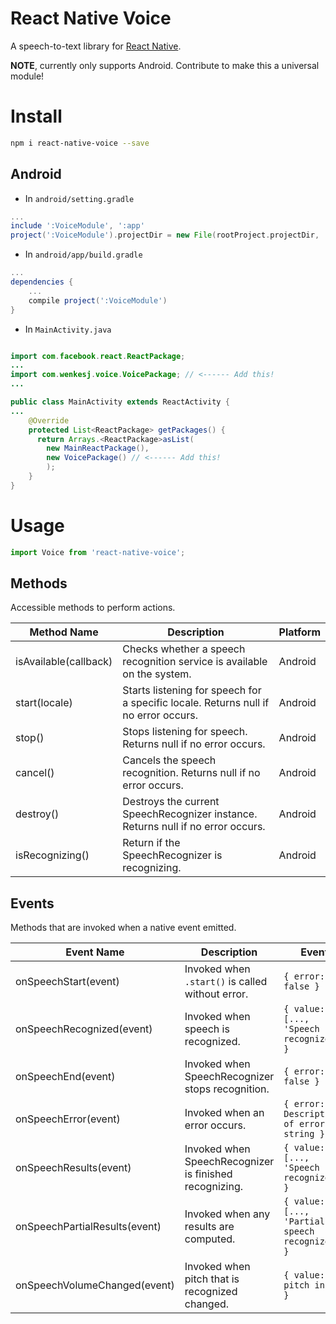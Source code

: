 # React Native Voice
A speech-to-text library for [React Native](https://facebook.github.io/react-native/).

**NOTE**, currently only supports Android. Contribute to make this a universal module!

# Install

```sh
npm i react-native-voice --save
```

## Android
- In `android/setting.gradle`

```gradle
...
include ':VoiceModule', ':app'
project(':VoiceModule').projectDir = new File(rootProject.projectDir, '../node_modules/react-native-voice/android')
```

- In `android/app/build.gradle`

```gradle
...
dependencies {
    ...
    compile project(':VoiceModule')
}
```

- In `MainActivity.java`

```java

import com.facebook.react.ReactPackage;
...
import com.wenkesj.voice.VoicePackage; // <------ Add this!
...

public class MainActivity extends ReactActivity {
...
    @Override
    protected List<ReactPackage> getPackages() {
      return Arrays.<ReactPackage>asList(
        new MainReactPackage(),
        new VoicePackage() // <------ Add this!
        );
    }
}
```

# Usage

```javascript
import Voice from 'react-native-voice';
```

## Methods
Accessible methods to perform actions.

Method Name           | Description                                                                         | Platform
--------------------- | ----------------------------------------------------------------------------------- | --------
isAvailable(callback) | Checks whether a speech recognition service is available on the system.             | Android
start(locale)         | Starts listening for speech for a specific locale. Returns null if no error occurs. | Android
stop()                | Stops listening for speech. Returns null if no error occurs.                        | Android
cancel()              | Cancels the speech recognition. Returns null if no error occurs.                    | Android
destroy()             | Destroys the current SpeechRecognizer instance. Returns null if no error occurs.    | Android
isRecognizing()       | Return if the SpeechRecognizer is recognizing.                                      | Android

## Events
Methods that are invoked when a native event emitted.

Event Name                    | Description                                            | Event                                           | Platform
----------------------------- | ------------------------------------------------------ | ----------------------------------------------- | --------
onSpeechStart(event)          | Invoked when `.start()` is called without error.       | `{ error: false }`                              | Android
onSpeechRecognized(event)     | Invoked when speech is recognized.                     | `{ value: [..., 'Speech recognized'] }`         | Android
onSpeechEnd(event)            | Invoked when SpeechRecognizer stops recognition.       | `{ error: false }`                              | Android
onSpeechError(event)          | Invoked when an error occurs.                          | `{ error: Description of error as string }`     | Android
onSpeechResults(event)        | Invoked when SpeechRecognizer is finished recognizing. | `{ value: [..., 'Speech recognized'] }`         | Android
onSpeechPartialResults(event) | Invoked when any results are computed.                 | `{ value: [..., 'Partial speech recognized'] }` | Android
onSpeechVolumeChanged(event)  | Invoked when pitch that is recognized changed.         | `{ value: pitch in dB }`                        | Android
